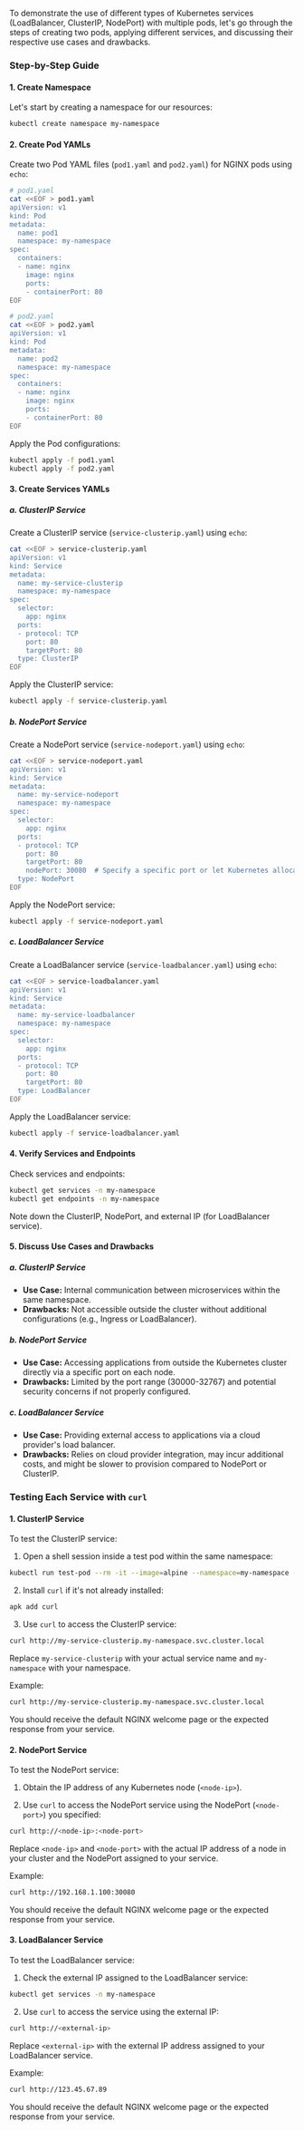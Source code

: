 To demonstrate the use of different types of Kubernetes services (LoadBalancer, ClusterIP, NodePort) with multiple pods, let's go through the steps of creating two pods, applying different services, and discussing their respective use cases and drawbacks.

### Step-by-Step Guide

#### 1. Create Namespace

Let's start by creating a namespace for our resources:

```sh
kubectl create namespace my-namespace
```

#### 2. Create Pod YAMLs

Create two Pod YAML files (`pod1.yaml` and `pod2.yaml`) for NGINX pods using `echo`:

```sh
# pod1.yaml
cat <<EOF > pod1.yaml
apiVersion: v1
kind: Pod
metadata:
  name: pod1
  namespace: my-namespace
spec:
  containers:
  - name: nginx
    image: nginx
    ports:
    - containerPort: 80
EOF
```

```sh
# pod2.yaml
cat <<EOF > pod2.yaml
apiVersion: v1
kind: Pod
metadata:
  name: pod2
  namespace: my-namespace
spec:
  containers:
  - name: nginx
    image: nginx
    ports:
    - containerPort: 80
EOF
```

Apply the Pod configurations:

```sh
kubectl apply -f pod1.yaml
kubectl apply -f pod2.yaml
```

#### 3. Create Services YAMLs

##### a. ClusterIP Service

Create a ClusterIP service (`service-clusterip.yaml`) using `echo`:

```sh
cat <<EOF > service-clusterip.yaml
apiVersion: v1
kind: Service
metadata:
  name: my-service-clusterip
  namespace: my-namespace
spec:
  selector:
    app: nginx
  ports:
  - protocol: TCP
    port: 80
    targetPort: 80
  type: ClusterIP
EOF
```

Apply the ClusterIP service:

```sh
kubectl apply -f service-clusterip.yaml
```

##### b. NodePort Service

Create a NodePort service (`service-nodeport.yaml`) using `echo`:

```sh
cat <<EOF > service-nodeport.yaml
apiVersion: v1
kind: Service
metadata:
  name: my-service-nodeport
  namespace: my-namespace
spec:
  selector:
    app: nginx
  ports:
  - protocol: TCP
    port: 80
    targetPort: 80
    nodePort: 30080  # Specify a specific port or let Kubernetes allocate one
  type: NodePort
EOF
```

Apply the NodePort service:

```sh
kubectl apply -f service-nodeport.yaml
```

##### c. LoadBalancer Service

Create a LoadBalancer service (`service-loadbalancer.yaml`) using `echo`:

```sh
cat <<EOF > service-loadbalancer.yaml
apiVersion: v1
kind: Service
metadata:
  name: my-service-loadbalancer
  namespace: my-namespace
spec:
  selector:
    app: nginx
  ports:
  - protocol: TCP
    port: 80
    targetPort: 80
  type: LoadBalancer
EOF
```

Apply the LoadBalancer service:

```sh
kubectl apply -f service-loadbalancer.yaml
```

#### 4. Verify Services and Endpoints

Check services and endpoints:

```sh
kubectl get services -n my-namespace
kubectl get endpoints -n my-namespace
```

Note down the ClusterIP, NodePort, and external IP (for LoadBalancer service).

#### 5. Discuss Use Cases and Drawbacks

##### a. ClusterIP Service

- **Use Case:** Internal communication between microservices within the same namespace.
- **Drawbacks:** Not accessible outside the cluster without additional configurations (e.g., Ingress or LoadBalancer).

##### b. NodePort Service

- **Use Case:** Accessing applications from outside the Kubernetes cluster directly via a specific port on each node.
- **Drawbacks:** Limited by the port range (30000-32767) and potential security concerns if not properly configured.

##### c. LoadBalancer Service

- **Use Case:** Providing external access to applications via a cloud provider's load balancer.
- **Drawbacks:** Relies on cloud provider integration, may incur additional costs, and might be slower to provision compared to NodePort or ClusterIP.


### Testing Each Service with `curl`

#### 1. ClusterIP Service

To test the ClusterIP service:

1. Open a shell session inside a test pod within the same namespace:

```sh
kubectl run test-pod --rm -it --image=alpine --namespace=my-namespace -- sh
```

2. Install `curl` if it's not already installed:

```sh
apk add curl
```

3. Use `curl` to access the ClusterIP service:

```sh
curl http://my-service-clusterip.my-namespace.svc.cluster.local
```

Replace `my-service-clusterip` with your actual service name and `my-namespace` with your namespace.

Example:
```sh
curl http://my-service-clusterip.my-namespace.svc.cluster.local
```

You should receive the default NGINX welcome page or the expected response from your service.

#### 2. NodePort Service

To test the NodePort service:

1. Obtain the IP address of any Kubernetes node (`<node-ip>`).

2. Use `curl` to access the NodePort service using the NodePort (`<node-port>`) you specified:

```sh
curl http://<node-ip>:<node-port>
```

Replace `<node-ip>` and `<node-port>` with the actual IP address of a node in your cluster and the NodePort assigned to your service.

Example:
```sh
curl http://192.168.1.100:30080
```

You should receive the default NGINX welcome page or the expected response from your service.

#### 3. LoadBalancer Service

To test the LoadBalancer service:

1. Check the external IP assigned to the LoadBalancer service:

```sh
kubectl get services -n my-namespace
```

2. Use `curl` to access the service using the external IP:

```sh
curl http://<external-ip>
```

Replace `<external-ip>` with the external IP address assigned to your LoadBalancer service.

Example:
```sh
curl http://123.45.67.89
```

You should receive the default NGINX welcome page or the expected response from your service.


